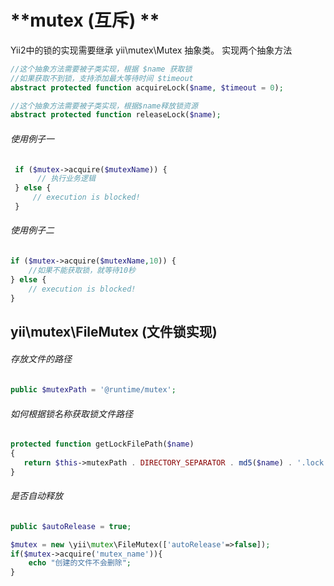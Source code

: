 # **mutex (互斥) **

Yii2中的锁的实现需要继承 yii\mutex\Mutex 抽象类。
实现两个抽象方法

```php
//这个抽象方法需要被子类实现，根据 $name 获取锁
//如果获取不到锁，支持添加最大等待时间 $timeout
abstract protected function acquireLock($name, $timeout = 0);

//这个抽象方法需要被子类实现，根据$name释放锁资源
abstract protected function releaseLock($name);
```

###### 使用例子一

```php
 if ($mutex->acquire($mutexName)) {
      // 执行业务逻辑
 } else {
     // execution is blocked!
 }
```

###### 使用例子二

```php
if ($mutex->acquire($mutexName,10)) {
    //如果不能获取锁，就等待10秒
} else {
    // execution is blocked!
}
```

## yii\mutex\FileMutex (文件锁实现)
###### 存放文件的路径

```php
public $mutexPath = '@runtime/mutex';
```

###### 如何根据锁名称获取锁文件路径

```php
protected function getLockFilePath($name)
{
   return $this->mutexPath . DIRECTORY_SEPARATOR . md5($name) . '.lock';
}
```

###### 是否自动释放

```php
public $autoRelease = true;
```

```php
$mutex = new \yii\mutex\FileMutex(['autoRelease'=>false]);
if($mutex->acquire('mutex_name')){
    echo "创建的文件不会删除";
}
```



